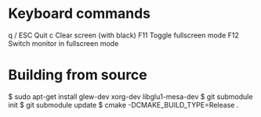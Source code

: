 
# Keyboard commands
  q / ESC     Quit
  c           Clear screen (with black)
  F11         Toggle fullscreen mode
  F12         Switch monitor in fullscreen mode


# Building from source

  $ sudo apt-get install glew-dev xorg-dev libglu1-mesa-dev
  $ git submodule init
  $ git submodule update
  $ cmake -DCMAKE_BUILD_TYPE=Release .

